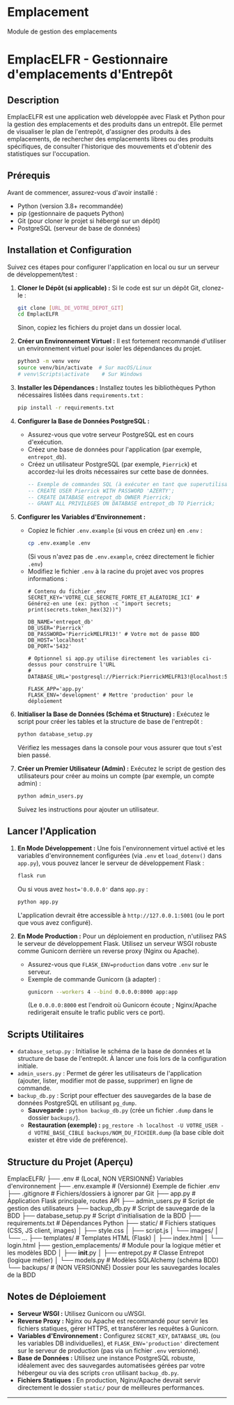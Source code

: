 # Emplacement
Module de gestion des emplacements


# EmplacELFR - Gestionnaire d'emplacements d'Entrepôt

## Description

EmplacELFR est une application web développée avec Flask et Python pour la gestion des emplacements et des produits dans un entrepôt. Elle permet de visualiser le plan de l'entrepôt, d'assigner des produits à des emplacements, de rechercher des emplacements libres ou des produits spécifiques, de consulter l'historique des mouvements et d'obtenir des statistiques sur l'occupation.

## Prérequis

Avant de commencer, assurez-vous d'avoir installé :

* Python (version 3.8+ recommandée)
* pip (gestionnaire de paquets Python)
* Git (pour cloner le projet si hébergé sur un dépôt)
* PostgreSQL (serveur de base de données)

## Installation et Configuration

Suivez ces étapes pour configurer l'application en local ou sur un serveur de développement/test :

1.  **Cloner le Dépôt (si applicable) :**
    Si le code est sur un dépôt Git, clonez-le :
    ```bash
    git clone [URL_DE_VOTRE_DEPOT_GIT]
    cd EmplacELFR 
    ```
    Sinon, copiez les fichiers du projet dans un dossier local.

2.  **Créer un Environnement Virtuel :**
    Il est fortement recommandé d'utiliser un environnement virtuel pour isoler les dépendances du projet.
    ```bash
    python3 -m venv venv 
    source venv/bin/activate  # Sur macOS/Linux
    # venv\Scripts\activate    # Sur Windows
    ```

3.  **Installer les Dépendances :**
    Installez toutes les bibliothèques Python nécessaires listées dans `requirements.txt` :
    ```bash
    pip install -r requirements.txt
    ```

4.  **Configurer la Base de Données PostgreSQL :**
    * Assurez-vous que votre serveur PostgreSQL est en cours d'exécution.
    * Créez une base de données pour l'application (par exemple, `entrepot_db`).
    * Créez un utilisateur PostgreSQL (par exemple, `Pierrick`) et accordez-lui les droits nécessaires sur cette base de données.
        ```sql
        -- Exemple de commandes SQL (à exécuter en tant que superutilisateur PostgreSQL)
        -- CREATE USER Pierrick WITH PASSWORD 'AZERTY';
        -- CREATE DATABASE entrepot_db OWNER Pierrick;
        -- GRANT ALL PRIVILEGES ON DATABASE entrepot_db TO Pierrick;
        ```

5.  **Configurer les Variables d'Environnement :**
    * Copiez le fichier `.env.example` (si vous en créez un) en `.env` :
        ```bash
        cp .env.example .env 
        ```
        (Si vous n'avez pas de `.env.example`, créez directement le fichier `.env`)
    * Modifiez le fichier `.env` à la racine du projet avec vos propres informations :
        ```dotenv
        # Contenu du fichier .env
        SECRET_KEY='VOTRE_CLE_SECRETE_FORTE_ET_ALEATOIRE_ICI' # Générez-en une (ex: python -c "import secrets; print(secrets.token_hex(32))")
        
        DB_NAME='entrepot_db'
        DB_USER='Pierrick'
        DB_PASSWORD='PierrickMELFR13!' # Votre mot de passe BDD
        DB_HOST='localhost'
        DB_PORT='5432'
        
        # Optionnel si app.py utilise directement les variables ci-dessus pour construire l'URL
        # DATABASE_URL='postgresql://Pierrick:PierrickMELFR13!@localhost:5432/entrepot_db'
        
        FLASK_APP='app.py'
        FLASK_ENV='development' # Mettre 'production' pour le déploiement
        ```

6.  **Initialiser la Base de Données (Schéma et Structure) :**
    Exécutez le script pour créer les tables et la structure de base de l'entrepôt :
    ```bash
    python database_setup.py
    ```
    Vérifiez les messages dans la console pour vous assurer que tout s'est bien passé.

7.  **Créer un Premier Utilisateur (Admin) :**
    Exécutez le script de gestion des utilisateurs pour créer au moins un compte (par exemple, un compte admin) :
    ```bash
    python admin_users.py
    ```
    Suivez les instructions pour ajouter un utilisateur.

## Lancer l'Application

1.  **En Mode Développement :**
    Une fois l'environnement virtuel activé et les variables d'environnement configurées (via `.env` et `load_dotenv()` dans `app.py`), vous pouvez lancer le serveur de développement Flask :
    ```bash
    flask run 
    ```
    Ou si vous avez `host='0.0.0.0'` dans `app.py` :
    ```bash
    python app.py
    ```
    L'application devrait être accessible à `http://127.0.0.1:5001` (ou le port que vous avez configuré).

2.  **En Mode Production :**
    Pour un déploiement en production, n'utilisez PAS le serveur de développement Flask. Utilisez un serveur WSGI robuste comme Gunicorn derrière un reverse proxy (Nginx ou Apache).
    * Assurez-vous que `FLASK_ENV=production` dans votre `.env` sur le serveur.
    * Exemple de commande Gunicorn (à adapter) :
        ```bash
        gunicorn --workers 4 --bind 0.0.0.0:8000 app:app 
        ```
        (Le `0.0.0.0:8000` est l'endroit où Gunicorn écoute ; Nginx/Apache redirigerait ensuite le trafic public vers ce port).

## Scripts Utilitaires

* `database_setup.py` : Initialise le schéma de la base de données et la structure de base de l'entrepôt. À lancer une fois lors de la configuration initiale.
* `admin_users.py` : Permet de gérer les utilisateurs de l'application (ajouter, lister, modifier mot de passe, supprimer) en ligne de commande.
* `backup_db.py` : Script pour effectuer des sauvegardes de la base de données PostgreSQL en utilisant `pg_dump`.
    * **Sauvegarde :** `python backup_db.py` (crée un fichier `.dump` dans le dossier `backups/`).
    * **Restauration (exemple) :** `pg_restore -h localhost -U VOTRE_USER -d VOTRE_BASE_CIBLE backups/NOM_DU_FICHIER.dump` (la base cible doit exister et être vide de préférence).

## Structure du Projet (Aperçu)

EmplacELFR/
├── .env                 # (Local, NON VERSIONNÉ) Variables d'environnement
├── .env.example         # (Versionné) Exemple de fichier .env
├── .gitignore           # Fichiers/dossiers à ignorer par Git
├── app.py               # Application Flask principale, routes API
├── admin_users.py       # Script de gestion des utilisateurs
├── backup_db.py         # Script de sauvegarde de la BDD
├── database_setup.py    # Script d'initialisation de la BDD
├── requirements.txt     # Dépendances Python
├── static/              # Fichiers statiques (CSS, JS client, images)
│   ├── style.css
│   ├── script.js
│   └── images/
│       └── ...
├── templates/           # Templates HTML (Flask)
│   ├── index.html
│   └── login.html
├── gestion_emplacements/ # Module pour la logique métier et les modèles BDD
│   ├── __init__.py
│   ├── entrepot.py      # Classe Entrepot (logique métier)
│   └── models.py        # Modèles SQLAlchemy (schéma BDD)
└── backups/             # (NON VERSIONNÉ) Dossier pour les sauvegardes locales de la BDD


## Notes de Déploiement

* **Serveur WSGI :** Utilisez Gunicorn ou uWSGI.
* **Reverse Proxy :** Nginx ou Apache est recommandé pour servir les fichiers statiques, gérer HTTPS, et transférer les requêtes à Gunicorn.
* **Variables d'Environnement :** Configurez `SECRET_KEY`, `DATABASE_URL` (ou les variables DB individuelles), et `FLASK_ENV='production'` directement sur le serveur de production (pas via un fichier `.env` versionné).
* **Base de Données :** Utilisez une instance PostgreSQL robuste, idéalement avec des sauvegardes automatisées gérées par votre hébergeur ou via des scripts `cron` utilisant `backup_db.py`.
* **Fichiers Statiques :** En production, Nginx/Apache devrait servir directement le dossier `static/` pour de meilleures performances.

---

